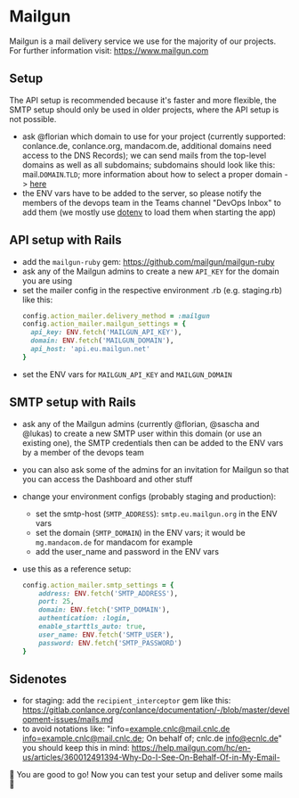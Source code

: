 # Mailgun

Mailgun is a mail delivery service we use for the majority of our projects. For further information visit: https://www.mailgun.com

## Setup
  The API setup is recommended because it's faster and more flexible, the SMTP setup should only be used in older projects, where the API setup is not possible.

  - ask @florian which domain to use for your project (currently supported: conlance.de, conlance.org, mandacom.de, additional    domains need access to the DNS Records); we can send mails from the top-level domains as well as all subdomains; subdomains should look like this: mail.`DOMAIN`.`TLD`; more information about how to select a proper domain -> [here](development-issues/mails.md)
  - the ENV vars have to be added to the server, so please notify the members of the devops team in the Teams channel "DevOps Inbox" to add them (we mostly use [dotenv](https://github.com/bkeepers/dotenv) to load them when starting the app)
  
## API setup with Rails

  - add the `mailgun-ruby` gem: https://github.com/mailgun/mailgun-ruby 
  - ask any of the Mailgun admins to create a new `API_KEY` for the domain you are using
  - set the mailer config in the respective environment .rb (e.g. staging.rb) like this:
    ```ruby
    config.action_mailer.delivery_method = :mailgun
    config.action_mailer.mailgun_settings = {
      api_key: ENV.fetch('MAILGUN_API_KEY'),
      domain: ENV.fetch('MAILGUN_DOMAIN'),
      api_host: 'api.eu.mailgun.net'
    } 
    ```
  - set the ENV vars for `MAILGUN_API_KEY` and `MAILGUN_DOMAIN`  

## SMTP setup with Rails

- ask any of the Mailgun admins (currently @florian, @sascha and @lukas) to create a new SMTP user within this domain (or use an existing one), the SMTP credentials then can be added to the ENV vars by a member of the devops team
- you can also ask some of the admins for an invitation for Mailgun so that you can access the Dashboard and other stuff
- change your environment configs (probably staging and production):
  - set the smtp-host (`SMTP_ADDRESS`): `smtp.eu.mailgun.org` in the ENV vars
  - set the domain (`SMTP_DOMAIN`) in the ENV vars; it would be `mg.mandacom.de` for mandacom for example
  - add the user_name and password in the ENV vars
- use this as a reference setup:

    ```ruby
    config.action_mailer.smtp_settings = {
        address: ENV.fetch('SMTP_ADDRESS'),
        port: 25,
        domain: ENV.fetch('SMTP_DOMAIN'),
        authentication: :login,
        enable_starttls_auto: true,
        user_name: ENV.fetch('SMTP_USER'),
        password: ENV.fetch('SMTP_PASSWORD')
    }
    ```

## Sidenotes
   - for staging: add the `recipient_interceptor` gem like this: https://gitlab.conlance.org/conlance/documentation/-/blob/master/development-issues/mails.md
   - to avoid notations like: "info=example.cnlc@mail.cnlc.de <info=example.cnlc@mail.cnlc.de>; On behalf of; cnlc.de <info@ecnlc.de>" you should keep this in mind: https://help.mailgun.com/hc/en-us/articles/360012491394-Why-Do-I-See-On-Behalf-Of-in-My-Email-
   
:tada: You are good to go! Now you can test your setup and deliver some mails 📨
